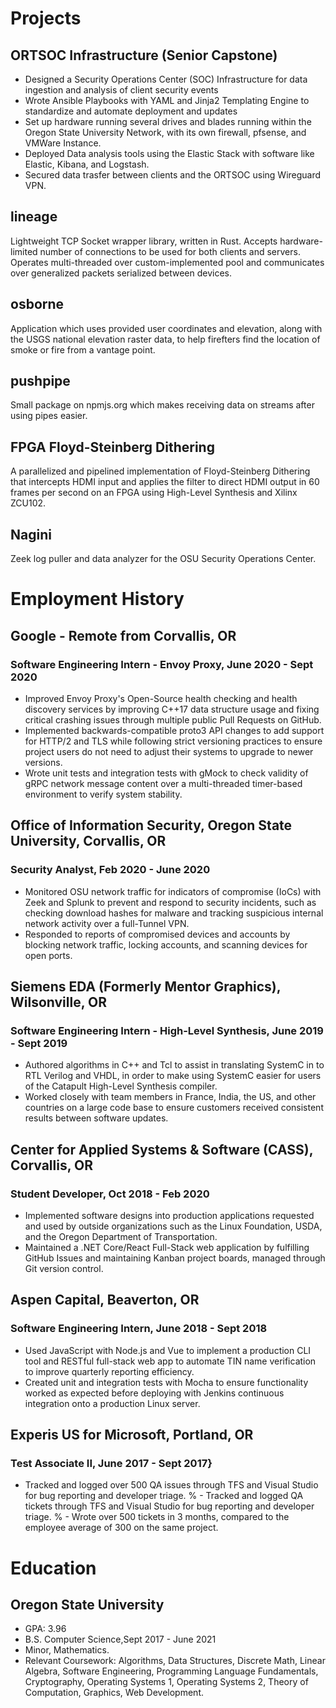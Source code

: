 # Projects
## ORTSOC Infrastructure (Senior Capstone)
- Designed a Security Operations Center (SOC) Infrastructure for data ingestion and analysis of client security events
- Wrote Ansible Playbooks with YAML and Jinja2 Templating Engine to standardize and automate deployment and updates
- Set up hardware running several drives and blades running within the Oregon State University Network, with its own firewall, pfsense, and VMWare Instance.
- Deployed Data analysis tools using the Elastic Stack with software like Elastic, Kibana, and Logstash.
- Secured data trasfer between clients and the ORTSOC using Wireguard VPN.

## lineage
Lightweight TCP Socket wrapper library, written in Rust. Accepts hardware-limited number of connections to be used for both clients and servers. Operates multi-threaded over custom-implemented pool and communicates over generalized packets serialized between devices.

## osborne 
Application which uses provided user coordinates and elevation, along with the USGS national elevation raster data, to help firefters find the location of smoke or fire from a vantage point.

## pushpipe 
Small package on npmjs.org which makes receiving data on streams after using pipes easier.

## FPGA Floyd-Steinberg Dithering
A parallelized and pipelined implementation of Floyd-Steinberg Dithering that intercepts HDMI input and applies the filter to direct HDMI output in 60 frames per second on an FPGA using High-Level Synthesis and Xilinx ZCU102.

## Nagini
Zeek log puller and data analyzer for the OSU Security Operations Center.

# Employment History
## Google - Remote from Corvallis, OR
### Software Engineering Intern - Envoy Proxy, June 2020 - Sept 2020

- Improved Envoy Proxy's Open-Source health checking and health discovery services by improving C++17 data structure usage and fixing critical crashing issues through multiple public Pull Requests on GitHub.
- Implemented backwards-compatible proto3 API changes to add support for HTTP/2 and TLS while following strict versioning practices to ensure project users do not need to adjust their systems to upgrade to newer versions.
- Wrote unit tests and integration tests with gMock to check validity of gRPC network message content over a multi-threaded timer-based environment to verify system stability.

## Office of Information Security, Oregon State University, Corvallis, OR
### Security Analyst, Feb 2020 - June 2020
- Monitored OSU network traffic for indicators of compromise (IoCs) with Zeek and Splunk to prevent and respond to security incidents, such as checking download hashes for malware and tracking suspicious internal network activity over a full-Tunnel VPN.
- Responded to reports of compromised devices and accounts by blocking network traffic, locking accounts, and scanning devices for open ports.

## Siemens EDA (Formerly Mentor Graphics), Wilsonville, OR
### Software Engineering Intern - High-Level Synthesis, June 2019 - Sept 2019
- Authored algorithms in C++ and Tcl to assist in translating SystemC in to RTL Verilog and VHDL, in order to make using SystemC easier for users of the Catapult High-Level Synthesis compiler.
- Worked closely with team members in France, India, the US, and other countries on a large code base to ensure customers received consistent results between software updates.

## Center for Applied Systems \& Software (CASS), Corvallis, OR
### Student Developer, Oct 2018 - Feb 2020
- Implemented software designs into production applications requested and used by outside organizations such as the Linux Foundation, USDA, and the Oregon Department of Transportation.
- Maintained a .NET Core/React Full-Stack web application by fulfilling GitHub Issues and maintaining Kanban project boards, managed through Git version control.

## Aspen Capital, Beaverton, OR
### Software Engineering Intern, June 2018 - Sept 2018
- Used JavaScript with Node.js and Vue to implement a production CLI tool and RESTful full-stack web app to automate TIN name verification to improve quarterly reporting efficiency.
- Created unit and integration tests with Mocha to ensure functionality worked as expected before deploying with Jenkins continuous integration onto a production Linux server.

## Experis US for Microsoft, Portland, OR
### Test Associate II, June 2017 - Sept 2017}
- Tracked and logged over 500 QA issues through TFS and Visual Studio for bug reporting and developer triage.
% - Tracked and logged QA tickets through TFS and Visual Studio for bug reporting and developer triage.
% - Wrote over 500 tickets in 3 months, compared to the employee average of 300 on the same project.

# Education
## Oregon State University
- GPA: 3.96
- B.S. Computer Science,Sept 2017 - June 2021
- Minor, Mathematics.
- Relevant Coursework: Algorithms, Data Structures, Discrete Math, Linear Algebra, Software Engineering, Programming Language Fundamentals, Cryptography, Operating Systems 1, Operating Systems 2, Theory of Computation, Graphics, Web Development.